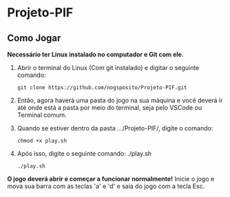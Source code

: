 # Projeto-PIF

## Como Jogar ##

**Necessário ter Linux instalado no computador e Git com ele.**

1. Abrir o terminal do Linux (Com git instalado) e digitar o seguinte comando:
   
   ```console
   git clone https://github.com/nogsposito/Projeto-PIF.git
   ```
   
2. Então, agora haverá uma pasta do jogo na sua máquina e você deverá ir até onde está a pasta por meio do terminal, seja pelo VSCode ou Terminal comum.
   
4. Quando se estiver dentro da pasta .../Projeto-PIF/, digite o comando:

   ```console
   chmod +x play.sh
   ```
   
5. Após isso, digite o seguinte comando: ./play.sh

   ```console
   ./play.sh
   ```

**O jogo deverá abrir e começar a funcionar normalmente!** Inicie o jogo e mova sua barra com as teclas 'a' e 'd' e saia do jogo com a tecla Esc.
